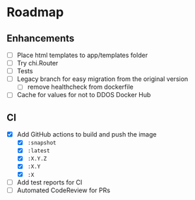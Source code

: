 # Roadmap

## Enhancements

- [ ] Place html templates to app/templates folder
- [ ] Try chi.Router
- [ ] Tests
- [ ] Legacy branch for easy migration from the original version
  - [ ] remove healthcheck from dockerfile
- [ ] Cache for values for not to DDOS Docker Hub

## CI

- [x] Add GitHub actions to build and push the image
  - [x] `:snapshot`
  - [x] `:latest`
  - [x] `:X.Y.Z`
  - [x] `:X.Y`
  - [x] `:X`
- [ ] Add test reports for CI
- [ ] Automated CodeReview for PRs
